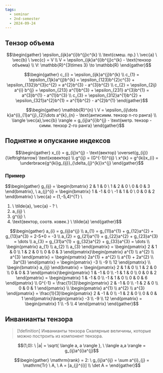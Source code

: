 ```yaml
---
tags:
  - seminar
  - 2nd-semester
  - 2024-09-24
---
```

## Тензор объема
 $$\begin{gather} \epsilon_{ijk}a^{i}b^{j}c^{k} \\
\text{смеш. пр.} \ \vec{a} \ \vec{b} \ \vec{c} = V \\
V = \epsilon_{ijk}a^{i}b^{j}c^{k} - \text{тензор объема} \\
V: \mathbb{R}^{3\times 3} \to \mathbb{R}
\end{gather}$$

$$\begin{gather}
c_{i} = \epsilon_{ijk}a^{j}b^{k} \\
c_{1} = \epsilon_{1jk}a^{j}b^{k} = \epsilon_{123}b^{2}c^{3} + \epsilon_{132}b^{3}c^{2} = a^{2}b^{3} - a^{3}b^{2} \\
c_{2} = \epsilon_{2ij} a^{i} b^{j} = \epsilon_{213} a^{1}b^{3} + \epsilon_{231} a^{3}b^{1} = a^{3}b^{1} - a^{1}b^{3} \\
c_{3} = \epsilon_{312}a^{1}b^{2} + \epsilon_{321}a^{2}b^{1} = a^{1}b^{2} - a^{2}b^{1}
\end{gather}$$

$$\begin{gather}
\mathbb{R}^{n} \ V = \epsilon_{ij\dots k}a^{i}_{1}a^{j}_{2}\dots a^{k}_{n} - \text{антисимм. тензор n-го ранга} \\
\langle \vec{a},\vec{b} \rangle = g_{ij}a^{i}b^{j} - \text{метр. тензор - симм. тензор 2-го ранга}
\end{gather}$$

## Поднятие и опускание индексов

$$\begin{gather}
x_{i} = g_{ij}x^{j} - \text{вектор} \overset{g_{ij}}{\leftrightarrow} \text{ковектор} \\
g^{ij} = (G^{-1})^{ij} \ x^{k} = g^{ki}x_{i} = \underbrace{g^{ki}g_{ij}}_{\delta_{j}^{k}}x^{j}
\end{gather}$$

### Пример

$$\begin{gather}
g_{ij} = \begin{bmatrix}
2 & 1 & 0 \\
1 & 2 & 0 \\
0 & 0 & 3
\end{bmatrix}, \ a_{j}^{i} = \begin{bmatrix}
1 & -1 & 0 \\
-1 & 1 & 0 \\
0 & 0 & 2
\end{bmatrix} \\
\vec{a} = (1,-5,4)^{T} \\
1) \ \tilde{a}, \vec{a} - ? \\
2) a_{ij} \\
3) g^{ij} \\
4) \text{вектор, соотв. ковек.} \ \tilde{a}
\end{gather}$$

$$\begin{gather}
a_{i} = g_{ij}a^{j} \\
a_{1} = g_{11}a^{1} + g_{12}a^{2} + g_{13}a^{3} = 2-5+0 = -3 \\
a_{2} = g_{21}a^{1} + g_{22}a^{2} + g_{23}a^{3} = \dots \\
a_{3} = g_{31}a^{1} + g_{32}a^{2} + g_{33}a^{3} = \dots \\
\begin{pmatrix}
a_{1} \\
a_{2} \\
a_{3}
\end{pmatrix} = \begin{pmatrix}
2 & 1 & 0 \\
1 & 2 & 0 \\
0 & 0 & 3
\end{pmatrix}\begin{pmatrix}
a^{1} \\
a^{2} \\
a^{3}
\end{pmatrix} = \begin{pmatrix}
2a^{1} + a^{2} \\
a^{1} + 2a^{2} \\
3a^{3}
\end{pmatrix} = \begin{pmatrix}
-3 \\
-9 \\
12
\end{pmatrix} \\
\begin{bmatrix}
a_{ij}
\end{bmatrix} = \begin{pmatrix}
2 & 1 & 0 \\
1 & 2 & 0 \\
0 & 0 & 3
\end{pmatrix}\begin{pmatrix}
1 & -1 & 0 \\
-1 & 1 & 0 \\
0 & 0 & 2
\end{pmatrix} = \begin{pmatrix}
1 & -1 & 0 \\
-1 & 1 & 0 \\
0 & 0 & 6
\end{pmatrix} \\
G^{-1} = \frac{1}{3}\begin{pmatrix}
2 & -1 & 0 \\
-1 & 2 & 0 \\
0 & 0 & 1
\end{pmatrix} \\
\begin{pmatrix}
a^{1} \\
a^{2} \\
a^{3}
\end{pmatrix} = \frac{1}{3}\begin{pmatrix}
2 & -1 & 0 \\
-1 & 2 & 0 \\
0 & 0 & 1
\end{pmatrix}\begin{pmatrix}
-3 \\
-9 \\
12
\end{pmatrix} = \begin{pmatrix}
1 \\
-5 \\
4
\end{pmatrix}
\end{gather}$$

## Инванианты тензора

> [!definition] Инванианты тензора
> Скалярные величины, которые можно построить из компонент тензора.

$$(1,0): \ |a| = \sqrt{ \langle a, a \rangle }, \ \langle a,a \rangle = g_{ij}a^{i}a^{j}$$

$$\begin{gather}
\mathrm{rank} = 2: \ g_{ij}a^{ij} = \sum a^{i}_{j} = \mathrm{Tr} \ A, \ A = [a_{j}^{i}] \\
\det A = 
\end{gather}$$